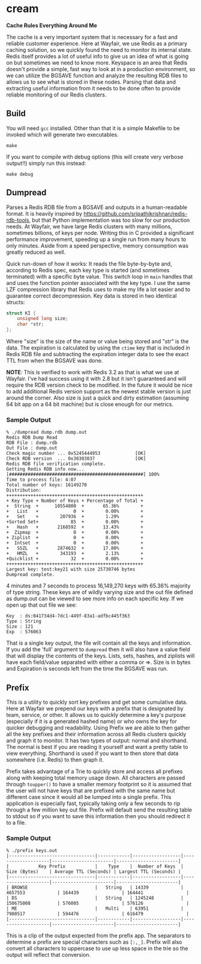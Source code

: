 # cream

**Cache Rules Everything Around Me**

The cache is a very important system that is necessary for a fast and reliable
customer experience. Here at Wayfair, we use Redis as a primary caching
solution, so we quickly found the need to monitor its internal state. Redis
itself provides a lot of useful info to give us an idea of what is going on but
sometimes we need to know more. Keyspace is an area that Redis doesn't provide a
simple, fast way to look at in a production environment, so we can utilize the
BGSAVE function and analyze the resulting RDB files to allows us to see what is
stored in these nodes. Parsing that data and extracting useful information from
it needs to be done often to provide reliable monitoring of our Redis clusters.

## Build

You will need `gcc` installed. Other than that it is a simple Makefile to be
invoked which will generate two executables.

```
make
```

If you want to compile with debug options (this will create very verbose
output!!) simply run this instead:

```
make debug
```

## Dumpread

Parses a Redis RDB file from a BGSAVE and outputs in a human-readable format.
It is heavily inspired by https://github.com/sripathikrishnan/redis-rdb-tools,
but that Python implementation was too slow for our production needs. At
Wayfair, we have large Redis clusters with many millions, sometimes billions, of
keys per node. Writing this in C provided a significant performance improvement,
speeding up a single run from many hours to only minutes. Aside from a speed
perspective, memory consumption was greatly reduced as well.

Quick run-down of how it works: It reads the file byte-by-byte and, according to
Redis spec, each key type is started (and sometimes terminated) with a specific
byte value. This switch loop in `main` handles that and uses the function
pointer associated with the key type. I use the same LZF compression library
that Redis uses to make my life a lot easier and to guarantee correct
decompression. Key data is stored in two identical structs:

```c
struct KI {
    unsigned long size;
    char *str;
};
```

Where "size" is the size of the name or value being stored and "str" is the
data. The expiration is calculated by using the `ctime` key that is included in
Redis RDB file and subtracting the expiration integer data to see the exact TTL
from when the BGSAVE was done.

**NOTE**: This is verified to work with Redis 3.2 as that is what we use at 
Wayfair. I've had success using it with 2.8 but it isn't guaranteed and will 
require the RDB version check to be modified. In the future it would be nice to
add additional Redis version support as the newest stable version is just around
the corner. Also size is just a quick and dirty estimation (assuming 64 bit app 
on a 64 bit machine) but is close enough for our metrics.

### Sample Output

```
% ./dumpread dump.rdb dump.out
Redis RDB Dump Read
RDB File : dump.rdb
Out File : dump.out
Check magic number ... 0x5245444953             [OK]
Check RDB version  ... 0x30303037               [OK]
Redis RDB file verification complete.
Getting Redis RDB info now...
[##################################################] 100%
Time to process file: 4:07
Total number of keys: 16149270
Distribution:
+++++++++++++++++++++++++++++++++++++++++++++++++++
+ Key Type + Number of Keys + Percentage of Total +
+  String  +      10554800  +       65.36%        +
+   List   +             0  +        0.00%        +
+   Set    +        207936  +        1.29%        +
+Sorted Set+            85  +        0.00%        +
+   Hash   +       2168592  +       13.43%        +
+  Zipmap  +             0  +        0.00%        +
+ Ziplist  +             0  +        0.00%        +
+  Intset  +             0  +        0.00%        +
+   SSZL   +       2874632  +       17.80%        +
+   HMZL   +        343193  +        2.13%        +
+Quicklist +            32  +        0.00%        +
+++++++++++++++++++++++++++++++++++++++++++++++++++
Largest key: test:key21 with size 25730746 bytes
Dumpread complete.
```

4 minutes and 7 seconds to process 16,149,270 keys with 65.36% majority of type
string. These keys are of wildly varying size and the out file defined as 
dump.out can be viewed to see more info on each specific key. 
If we open up that out file we see:

```
Key  : ds:041734d4-7dc1-449f-83a1-adfbc445f363
Type : String
Size : 121
Exp  : 576063
```

That is a single key output, the file will contain all the keys and information.
If you add the 'full' argument to `dumpread` then it will also have a value 
field that will display the contents of the keys. Lists, sets, hashes, and 
ziplists will have each field/value separated with either a comma or =>. Size is
in bytes and Expiration is seconds left from the time the BGSAVE was run.

## Prefix

This is a utility to quickly sort key prefixes and get some cumulative data. 
Here at Wayfair we prepend our keys with a prefix that is designated by team, 
service, or other. It allows us to quickly determine a key's purpose (especially
if it is a generated hashed name) or who owns the key for quicker debugging and 
readability. Using Prefix we are able to then gather all the key prefixes and 
their information across all Redis clusters quickly and graph it to monitor. It 
has two types of output: normal and shorthand. The normal is best if you are 
reading it yourself and want a pretty table to view everything. Shorthand is 
used if you want to then store that data somewhere (i.e. Redis) to then graph 
it.

Prefix takes advantage of a Trie to quickly store and access all prefixes along
with keeping total memory usage down. All characters are passed through
`toupper()` to have a smaller memory footprint so it is assumed that the user
will not have keys that are prefixed with the same name but different case since
it would all be lumped into a single prefix. This application is especially
fast, typically taking only a few seconds to rip through a few million key out
file. Prefix will default send the resulting table to stdout so if you want to
save this information then you should redirect it to a file.

### Sample Output

```
% ./prefix keys.out
|--------------------------------|------------|------------------|--------------------|-----------------------|-----------------------|
|           Key Prefix           |    Type    |  Number of Keys  |    Size (Bytes)    | Average TTL (Seconds) | Largest TTL (Seconds) |
|--------------------------------|------------|------------------|--------------------|-----------------------|-----------------------|
| BROWSE                         |   String   | 14339            | 4657553            | 164439                | 164441                |
| DS                             |   String   | 1245248          | 150675008          | 576005                | 576126                |
| ME                             |   Multi    | 63951            | 7980517            | 594476                | 616479                |
|--------------------------------|------------|------------------|--------------------|-----------------------|-----------------------|
```

This is a clip of the output expected from the prefix app. The separators to
determine a prefix are special characters such as `[:,_]`. Prefix will also
convert all characters to uppercase to use up less space in the trie so the
output will reflect that conversion.
